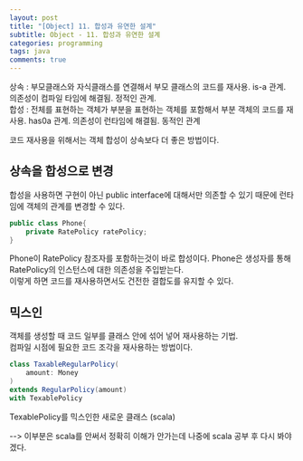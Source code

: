```yaml
---
layout: post
title: "[Object] 11. 합성과 유연한 설계"
subtitle: Object - 11. 합성과 유연한 설계
categories: programming
tags: java
comments: true
---
```


상속 : 부모클래스와 자식클래스를 연결해서 부모 클래스의 코드를 재사용. is-a 관계. 의존성이 컴파일 타임에 해결됨. 정적인 관계.   
합성 : 전체를 표현하는 객체가 부분을 표현하는 객체를 포함해서 부분 객체의 코드를 재사용. has0a 관계. 의존성이 런타임에 해결됨. 동적인 관계  

코드 재사용을 위해서는 객체 합성이 상속보다 더 좋은 방법이다.

## 상속을 합성으로 변경
합성을 사용하면 구현이 아닌 public interface에 대해서만 의존할 수 있기 때문에 런타임에 객체의 관계를 변경할 수 있다.
```java
public class Phone{
    private RatePolicy ratePolicy;
}
```
Phone이 RatePolicy 참조자를 포함하는것이 바로 합성이다. Phone은 생성자를 통해 RatePolicy의 인스턴스에 대한 의존성을 주입받는다.  
이렇게 하면 코드를 재사용하면서도 건전한 결합도를 유지할 수 있다.

## 믹스인
객체를 생성할 때 코드 일부를 클래스 안에 섞어 넣어 재사용하는 기법.  
컴파일 시점에 필요한 코드 조각을 재사용하는 방법이다. 
```scala
class TaxableRegularPolicy(
    amount: Money
)
extends RegularPolicy(amount)
with TexablePolicy
```
TexablePolicy를 믹스인한 새로운 클래스 (scala)

--> 이부분은 scala를 안써서 정확히 이해가 안가는데 나중에 scala 공부 후 다시 봐야겠다.